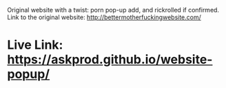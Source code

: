Original website with a twist: porn pop-up add, and rickrolled if confirmed.
Link to the original website: http://bettermotherfuckingwebsite.com/
# Live Link: https://askprod.github.io/website-popup/
